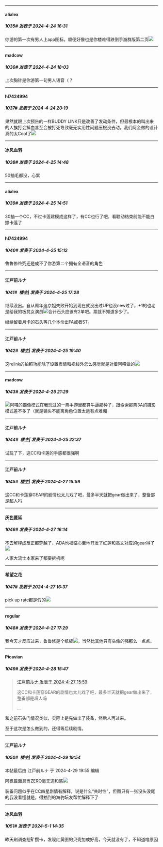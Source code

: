 ﻿
*****

####  alialex  
##### 1035#       发表于 2024-4-24 16:31

你游的第一次有男人上app图标，顺便好像也是你楼难得跌倒手游群版第二页<img src="https://static.saraba1st.com/image/smiley/face2017/037.png" referrerpolicy="no-referrer">


*****

####  madcow  
##### 1036#       发表于 2024-4-24 18:03

上次胸针是你游第一句男人语音（？


*****

####  hl7424994  
##### 1037#       发表于 2024-4-24 20:19

果然就跟上次预告的一样BUDDY LINK只是改善了发动条件，但最根本的叫出来的人挨打会掉血甚至会被打死导致毫无实用性问题压根没去动。我们阿金做的设计真的太Cool了<img src="https://static.saraba1st.com/image/smiley/face2017/037.png" referrerpolicy="no-referrer">


*****

####  冰风血羽  
##### 1038#       发表于 2024-4-25 14:48

50抽毛都没，心累


*****

####  alialex  
##### 1039#       发表于 2024-4-25 14:51

30抽一个CC，不过卡莲建模成这样了，有CC也行了吧，看联动结束前能不能白嫖卡莲了


*****

####  hl7424994  
##### 1040#       发表于 2024-4-25 15:12

鲁鲁修终究还是成不了你游第二个拥有全语音的角色


*****

####  江戸前ルナ  
##### 1041#         楼主| 发表于 2024-4-25 17:28

继续没出。自从周年追京姐失败开始到现在就没出过UP也没new过了，+1的也老是给我的板凳女演员<img src="https://static.saraba1st.com/image/smiley/face2017/015.png" referrerpolicy="no-referrer">合计石头应该有2单吧。票就不知道多少了。

继续留着月卡的石头等几个本命出FA或者ST。


*****

####  江戸前ルナ  
##### 1042#         楼主| 发表于 2024-4-25 19:40

这relink的拍照功能除了设置表情和视线外怎么感觉就是对着阿嘎做的<img src="https://static.saraba1st.com/image/smiley/face2017/019.png" referrerpolicy="no-referrer">


*****

####  madcow  
##### 1043#       发表于 2024-4-25 21:29

<img src="https://static.saraba1st.com/image/smiley/face2017/078.png" referrerpolicy="no-referrer">阿嘎的摄像模式在我玩过的一票手游里都算牛逼那种了，跟索索那票3A的摄影模式差不多了（就是镜头不能离角色位置太远有点难绷


*****

####  江戸前ルナ  
##### 1044#         楼主| 发表于 2024-4-25 22:37

试玩了下，这CC和卡莲的手感都很强啊


*****

####  江戸前ルナ  
##### 1045#         楼主| 发表于 2024-4-27 15:59

这CC和卡莲穿GEAR的剧情也太儿戏了吧，最多半天就把gear做出来了，整备部是超人吗


*****

####  灰色蔓延  
##### 1046#       发表于 2024-4-27 16:14

不去解释成反正都穿越了，ADA也福临心至地开发了红莲和高文对应的gear得了<img src="https://static.saraba1st.com/image/smiley/face2017/002.png" referrerpolicy="no-referrer">

人家大流士本家来了都要拆机呢


*****

####  希望之花  
##### 1047#       发表于 2024-4-27 16:37

pick up rate都是假的<img src="https://static.saraba1st.com/image/smiley/face2017/125.png" referrerpolicy="no-referrer">


*****

####  regular  
##### 1048#       发表于 2024-4-27 17:29

我今天才反应过来，鲁鲁修是个纸板<img src="https://static.saraba1st.com/image/smiley/face2017/066.png" referrerpolicy="no-referrer">，当然比其他只有头像的强那么一点点。


*****

####  Picavian  
##### 1049#       发表于 2024-4-28 15:47

<blockquote><a href="httphttps://bbs.saraba1st.com/2b/forum.php?mod=redirect&amp;goto=findpost&amp;pid=64737724&amp;ptid=2104259" target="_blank">江戸前ルナ 发表于 2024-4-27 15:59</a>

这CC和卡莲穿GEAR的剧情也太儿戏了吧，最多半天就把gear做出来了，整备部是超人吗

 ...</blockquote>
和之前石头门情况类似，实际上是先做出了装备，然后人再过来。

至于这次是怎么做到的，还得等后续剧情。


*****

####  江戸前ルナ  
##### 1050#         楼主| 发表于 2024-4-29 19:54

 本帖最后由 江戸前ルナ 于 2024-4-29 19:55 编辑 

阿枫戴面具当ZERO毫无违和感<img src="https://static.saraba1st.com/image/smiley/face2017/066.png" referrerpolicy="no-referrer">

装备问题似乎在CC四星剧情有解释，说是什么“共时性”，但图只有一张没头没尾的我没看懂就是。得抽到的海豹坛友帮忙解释下了


*****

####  冰风血羽  
##### 1051#       发表于 2024-5-1 14:35

昨天刷调查挖矿攒卡，发现红黄图的贝壳加成好高，今天就没有了，不知道啥原因

